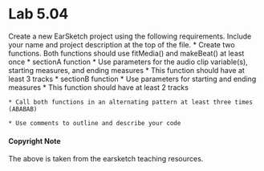 # Lab 5.04

Create a new EarSketch project using the following requirements. Include your name and project description at the top of the file.
	* Create two functions. Both functions should use fitMedia() and makeBeat() at least once
		* sectionA function
			* Use parameters for the audio clip variable(s), starting measures, and ending measures
			* This function should have at least 3 tracks
		* sectionB function
			* Use parameters for starting and ending measures
			* This function should have at least 2 tracks

	* Call both functions in an alternating pattern at least three times (ABABAB)

	* Use comments to outline and describe your code



#### Copyright Note
The above is taken from the earsketch teaching resources. 
